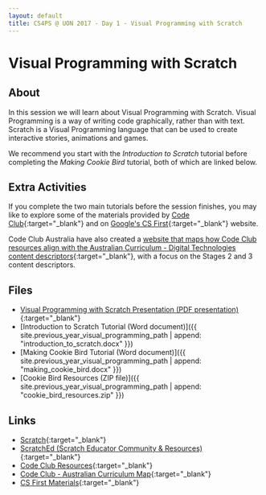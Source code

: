 ```yaml
---
layout: default
title: CS4PS @ UON 2017 - Day 1 - Visual Programming with Scratch
---
```


# Visual Programming with Scratch

## About

In this session we will learn about Visual Programming with Scratch. 
Visual Programming is a way of writing code graphically, rather than with text. 
Scratch is a Visual Programming language that can be used to create interactive stories, animations and games.

We recommend you start with the *Introduction to Scratch* tutorial before completing the *Making Cookie Bird* tutorial, both of which are linked below.

## Extra Activities

If you complete the two main tutorials before the session finishes, you may like to explore some of the materials provided by [Code Club](http://projects.codeclubworld.org/en-GB/){:target="_blank"} and on [Google's CS First](https://www.cs-first.com/materials){:target="_blank"} website.

Code Club Australia have also created a [website that maps how Code Club resources align with the Australian Curriculum - Digital Technologies content descriptors](https://codeclubau.org/curriculum/overview.html){:target="_blank"}, with a focus on the Stages 2 and 3 content descriptors.

## Files

- [Visual Programming with Scratch Presentation (PDF presentation)](presentation/presentation.pdf){:target="_blank"}
- [Introduction to Scratch Tutorial (Word document)]({{ site.previous_year_visual_programming_path | append: "introduction_to_scratch.docx" }})
- [Making Cookie Bird Tutorial (Word document)]({{ site.previous_year_visual_programming_path | append: "making_cookie_bird.docx" }})
- [Cookie Bird Resources (ZIP file)]({{ site.previous_year_visual_programming_path | append: "cookie_bird_resources.zip" }})

## Links

- [Scratch](https://scratch.mit.edu/){:target="_blank"}
- [ScratchEd (Scratch Educator Community & Resources)](http://scratched.gse.harvard.edu/){:target="_blank"}
- [Code Club Resources](http://projects.codeclubworld.org/en-GB/){:target="_blank"}
- [Code Club - Australian Curriculum Map](https://codeclubau.org/curriculum/overview.html){:target="_blank"}
- [CS First Materials](https://www.cs-first.com/materials){:target="_blank"}